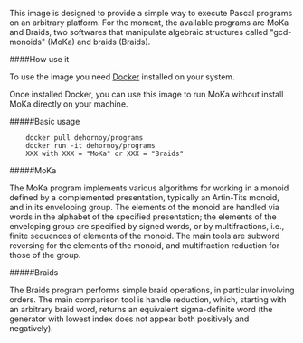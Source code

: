 This image is designed to provide a simple way to execute Pascal programs on an arbitrary platform.
For the moment, the available programs are MoKa and Braids, two softwares that manipulate algebraic structures
called "gcd-monoids" (MoKa) and braids (Braids).

####How use it

To use the image you need [Docker](http://docker.io) installed on your system.

Once installed Docker, you can use this image to run MoKa without install MoKa directly on your machine.

#####Basic usage

        docker pull dehornoy/programs
        docker run -it dehornoy/programs
        XXX with XXX = "MoKa" or XXX = "Braids"

#####MoKa

The MoKa program implements various algorithms for working in a monoid defined by a complemented presentation, typically an Artin-Tits monoid, and in its enveloping group. The elements of the monoid are handled via words in the alphabet of the specified presentation; the elements of the enveloping group are specified by signed words, or by multifractions, i.e., finite sequences of elements of the monoid. The main tools are subword reversing for the elements of the monoid, and multifraction reduction for those of the group.

#####Braids

The Braids program performs simple braid operations, in particular involving orders. The main comparison tool is handle reduction, which, starting with an arbitrary braid word, returns an equivalent sigma-definite word (the generator with lowest index does not appear both positively and negatively).
